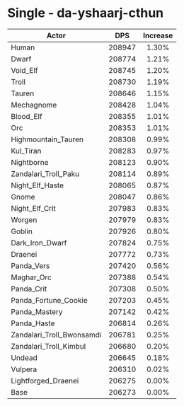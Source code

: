 # Single - da-yshaarj-cthun
| Actor | DPS | Increase |
|---|:---:|:---:|
|Human|208947|1.30%|
|Dwarf|208774|1.21%|
|Void_Elf|208745|1.20%|
|Troll|208730|1.19%|
|Tauren|208646|1.15%|
|Mechagnome|208428|1.04%|
|Blood_Elf|208355|1.01%|
|Orc|208353|1.01%|
|Highmountain_Tauren|208308|0.99%|
|Kul_Tiran|208283|0.97%|
|Nightborne|208123|0.90%|
|Zandalari_Troll_Paku|208114|0.89%|
|Night_Elf_Haste|208065|0.87%|
|Gnome|208047|0.86%|
|Night_Elf_Crit|207983|0.83%|
|Worgen|207979|0.83%|
|Goblin|207926|0.80%|
|Dark_Iron_Dwarf|207824|0.75%|
|Draenei|207772|0.73%|
|Panda_Vers|207420|0.56%|
|Maghar_Orc|207388|0.54%|
|Panda_Crit|207308|0.50%|
|Panda_Fortune_Cookie|207203|0.45%|
|Panda_Mastery|207142|0.42%|
|Panda_Haste|206814|0.26%|
|Zandalari_Troll_Bwonsamdi|206781|0.25%|
|Zandalari_Troll_Kimbul|206680|0.20%|
|Undead|206645|0.18%|
|Vulpera|206310|0.02%|
|Lightforged_Draenei|206275|0.00%|
|Base|206273|0.00%|
